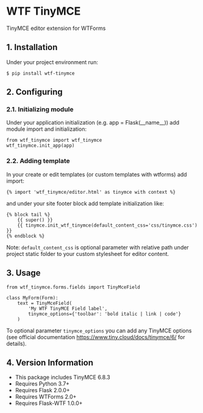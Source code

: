 # WTF TinyMCE

TinyMCE editor extension for WTForms

## 1. Installation

Under your project environment run:

    $ pip install wtf-tinymce

## 2. Configuring

### 2.1. Initializing module

Under your application initialization (e.g. app = Flask(\_\_name\_\_))
add module import and initialization:

    from wtf_tinymce import wtf_tinymce
    wtf_tinymce.init_app(app)

### 2.2. Adding template

In your create or edit templates (or custom templates with wtforms)
add import:

    {% import 'wtf_tinymce/editor.html' as tinymce with context %}

and under your site footer block add template initialization like:

    {% block tail %}
        {{ super() }}
        {{ tinymce.init_wtf_tinymce(default_content_css='css/tinymce.css') }}
    {% endblock %}

Note: `default_content_css` is optional parameter with relative path
under project static folder to your custom stylesheet for editor content.

## 3. Usage

    from wtf_tinymce.forms.fields import TinyMceField

    class MyForm(Form):
        text = TinyMceField(
            'My WTF TinyMCE Field label',
            tinymce_options={'toolbar': 'bold italic | link | code'}
        )

To optional parameter `tinymce_options` you can add any TinyMCE options
(see official documentation https://www.tiny.cloud/docs/tinymce/6/ for details).

## 4. Version Information

- This package includes TinyMCE 6.8.3
- Requires Python 3.7+
- Requires Flask 2.0.0+
- Requires WTForms 2.0+
- Requires Flask-WTF 1.0.0+
